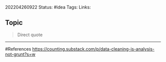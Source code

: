 202204260922
Status: #idea
Tags: 
Links:
## Topic
>Direct quote


___
#References
https://counting.substack.com/p/data-cleaning-is-analysis-not-grunt?s=w